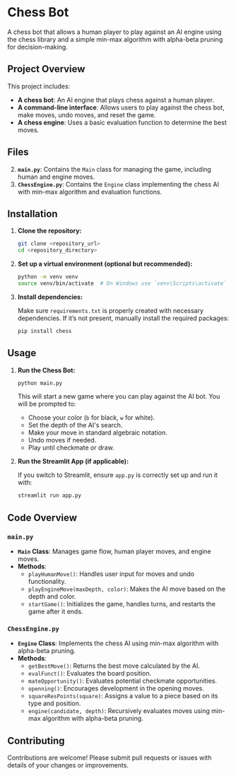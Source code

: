 
# Chess Bot

A chess bot that allows a human player to play against an AI engine using the chess library and a simple min-max algorithm with alpha-beta pruning for decision-making.

## Project Overview

This project includes:
- **A chess bot**: An AI engine that plays chess against a human player.
- **A command-line interface**: Allows users to play against the chess bot, make moves, undo moves, and reset the game.
- **A chess engine**: Uses a basic evaluation function to determine the best moves.

## Files

2. **`main.py`**: Contains the `Main` class for managing the game, including human and engine moves.
3. **`ChessEngine.py`**: Contains the `Engine` class implementing the chess AI with min-max algorithm and evaluation functions.

## Installation

1. **Clone the repository:**

    ```sh
    git clone <repository_url>
    cd <repository_directory>
    ```

2. **Set up a virtual environment (optional but recommended):**

    ```sh
    python -m venv venv
    source venv/bin/activate  # On Windows use `venv\Scripts\activate`
    ```

3. **Install dependencies:**

    Make sure `requirements.txt` is properly created with necessary dependencies. If it’s not present, manually install the required packages:

    ```sh
    pip install chess
    ```

## Usage

1. **Run the Chess Bot:**

    ```sh
    python main.py
    ```

    This will start a new game where you can play against the AI bot. You will be prompted to:
    - Choose your color (`b` for black, `w` for white).
    - Set the depth of the AI's search.
    - Make your move in standard algebraic notation.
    - Undo moves if needed.
    - Play until checkmate or draw.

2. **Run the Streamlit App (if applicable):**

    If you switch to Streamlit, ensure `app.py` is correctly set up and run it with:

    ```sh
    streamlit run app.py
    ```

## Code Overview

### `main.py`

- **`Main` Class**: Manages game flow, human player moves, and engine moves.
- **Methods**:
  - `playHumanMove()`: Handles user input for moves and undo functionality.
  - `playEngineMove(maxDepth, color)`: Makes the AI move based on the depth and color.
  - `startGame()`: Initializes the game, handles turns, and restarts the game after it ends.

### `ChessEngine.py`

- **`Engine` Class**: Implements the chess AI using min-max algorithm with alpha-beta pruning.
- **Methods**:
  - `getBestMove()`: Returns the best move calculated by the AI.
  - `evalFunct()`: Evaluates the board position.
  - `mateOpportunity()`: Evaluates potential checkmate opportunities.
  - `openning()`: Encourages development in the opening moves.
  - `squareResPoints(square)`: Assigns a value to a piece based on its type and position.
  - `engine(candidate, depth)`: Recursively evaluates moves using min-max algorithm with alpha-beta pruning.

## Contributing

Contributions are welcome! Please submit pull requests or issues with details of your changes or improvements.

